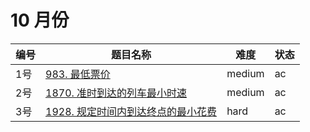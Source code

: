# 10 月份

**编号**|**题目名称**|**难度**|**状态**
--------|------------|--------|--------
1号|[983. 最低票价](./第1题%20983.%20最低票价)|medium|ac
2号|[1870. 准时到达的列车最小时速](./第2题%201870.%20准时到达的列车最小时速)|medium|ac
3号|[1928. 规定时间内到达终点的最小花费](./第3题%201928.%20规定时间内到达终点的最小花费)|hard|ac

